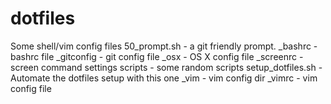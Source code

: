 dotfiles
========

Some shell/vim config files
50_prompt.sh - a git friendly prompt.
_bashrc - bashrc file
_gitconfig - git config file
_osx - OS X config file
_screenrc - screen command settings
scripts - some random scripts
setup_dotfiles.sh - Automate the dotfiles setup with this one
_vim - vim config dir
_vimrc - vim config file

